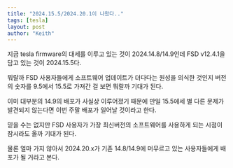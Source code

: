 ```yaml
---
title: "2024.15.5/2024.20.1이 나왔다.."
tags: [tesla]
layout: post
author: "Keith"
---
```


지금 tesla firmware의 대세를 이루고 있는 것이 2024.14.8/14.9인데 FSD v12.4.1을 담고 있는 것이 2024.15.5다.

뭐랄까 FSD 사용자들에게 소프트웨어 업데이트가 더다다는 원성을 의식한 것인지 버전의 숫자를 9.5에서 15.5로 가져간 걸 보면 뭐랄까 기대가 된다.

이미 대부분의 14.9의 배포가 사실상 이루어졌기 때문에 만일 15.5에세 별 다른 문제가 발견되지 않는다면 이번 주말 배포가 일어날 것이라고 한다. 

믿을 수는 없지만 FSD 사용자가 가장 최신버전의 소프트웨어를 사용하게 되는 시점이 잠시라도 올까 기대가 된다.

물론 얼마 가지 않아서 2024.20.x가 기존 14.8/14.9에 머무르고 있는 사용자들에게 배포가 될 거라고 본다. 